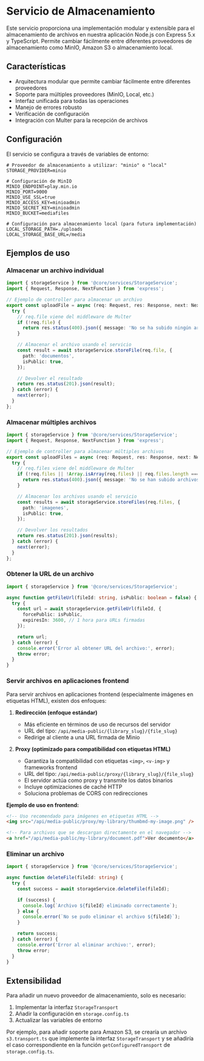 # Servicio de Almacenamiento

Este servicio proporciona una implementación modular y extensible para el almacenamiento de archivos en nuestra aplicación Node.js con Express 5.x y TypeScript. Permite cambiar fácilmente entre diferentes proveedores de almacenamiento como MinIO, Amazon S3 o almacenamiento local.

## Características

- Arquitectura modular que permite cambiar fácilmente entre diferentes proveedores
- Soporte para múltiples proveedores (MinIO, Local, etc.)
- Interfaz unificada para todas las operaciones
- Manejo de errores robusto
- Verificación de configuración
- Integración con Multer para la recepción de archivos

## Configuración

El servicio se configura a través de variables de entorno:

```
# Proveedor de almacenamiento a utilizar: "minio" o "local"
STORAGE_PROVIDER=minio

# Configuración de MinIO
MINIO_ENDPOINT=play.min.io
MINIO_PORT=9000
MINIO_USE_SSL=true
MINIO_ACCESS_KEY=minioadmin
MINIO_SECRET_KEY=minioadmin
MINIO_BUCKET=mediafiles

# Configuración para almacenamiento local (para futura implementación)
LOCAL_STORAGE_PATH=./uploads
LOCAL_STORAGE_BASE_URL=/media
```

## Ejemplos de uso

### Almacenar un archivo individual

```typescript
import { storageService } from '@core/services/StorageService';
import { Request, Response, NextFunction } from 'express';

// Ejemplo de controller para almacenar un archivo
export const uploadFile = async (req: Request, res: Response, next: NextFunction) => {
  try {
    // req.file viene del middleware de Multer
    if (!req.file) {
      return res.status(400).json({ message: 'No se ha subido ningún archivo' });
    }

    // Almacenar el archivo usando el servicio
    const result = await storageService.storeFile(req.file, {
      path: 'documentos',
      isPublic: true,
    });

    // Devolver el resultado
    return res.status(201).json(result);
  } catch (error) {
    next(error);
  }
};
```

### Almacenar múltiples archivos

```typescript
import { storageService } from '@core/services/StorageService';
import { Request, Response, NextFunction } from 'express';

// Ejemplo de controller para almacenar múltiples archivos
export const uploadFiles = async (req: Request, res: Response, next: NextFunction) => {
  try {
    // req.files viene del middleware de Multer
    if (!req.files || !Array.isArray(req.files) || req.files.length === 0) {
      return res.status(400).json({ message: 'No se han subido archivos' });
    }

    // Almacenar los archivos usando el servicio
    const results = await storageService.storeFiles(req.files, {
      path: 'imagenes',
      isPublic: true,
    });

    // Devolver los resultados
    return res.status(201).json(results);
  } catch (error) {
    next(error);
  }
};
```

### Obtener la URL de un archivo

```typescript
import { storageService } from '@core/services/StorageService';

async function getFileUrl(fileId: string, isPublic: boolean = false) {
  try {
    const url = await storageService.getFileUrl(fileId, {
      forcePublic: isPublic,
      expiresIn: 3600, // 1 hora para URLs firmadas
    });

    return url;
  } catch (error) {
    console.error('Error al obtener URL del archivo:', error);
    throw error;
  }
}
```

### Servir archivos en aplicaciones frontend

Para servir archivos en aplicaciones frontend (especialmente imágenes en etiquetas HTML), existen dos enfoques:

1. **Redirección (enfoque estándar)**

   - Más eficiente en términos de uso de recursos del servidor
   - URL del tipo: `/api/media-public/{library_slug}/{file_slug}`
   - Redirige al cliente a una URL firmada de Minio

2. **Proxy (optimizado para compatibilidad con etiquetas HTML)**
   - Garantiza la compatibilidad con etiquetas `<img>`, `<v-img>` y frameworks frontend
   - URL del tipo: `/api/media-public/proxy/{library_slug}/{file_slug}`
   - El servidor actúa como proxy y transmite los datos binarios
   - Incluye optimizaciones de caché HTTP
   - Soluciona problemas de CORS con redirecciones

**Ejemplo de uso en frontend:**

```html
<!-- Uso recomendado para imágenes en etiquetas HTML -->
<img src="/api/media-public/proxy/my-library/thumbmd-my-image.png" />

<!-- Para archivos que se descargan directamente en el navegador -->
<a href="/api/media-public/my-library/document.pdf">Ver documento</a>
```

### Eliminar un archivo

```typescript
import { storageService } from '@core/services/StorageService';

async function deleteFile(fileId: string) {
  try {
    const success = await storageService.deleteFile(fileId);

    if (success) {
      console.log(`Archivo ${fileId} eliminado correctamente`);
    } else {
      console.error(`No se pudo eliminar el archivo ${fileId}`);
    }

    return success;
  } catch (error) {
    console.error('Error al eliminar archivo:', error);
    throw error;
  }
}
```

## Extensibilidad

Para añadir un nuevo proveedor de almacenamiento, solo es necesario:

1. Implementar la interfaz `StorageTransport`
2. Añadir la configuración en `storage.config.ts`
3. Actualizar las variables de entorno

Por ejemplo, para añadir soporte para Amazon S3, se crearía un archivo `s3.transport.ts` que implemente la interfaz `StorageTransport` y se añadiría el caso correspondiente en la función `getConfiguredTransport` de `storage.config.ts`.

